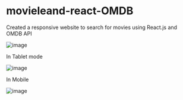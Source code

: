 # movieleand-react-OMDB
Created a responsive website to search for movies using React.js and OMDB API

![image](https://github.com/teja-dev-tech/movieleand-react-OMDB/assets/135051682/ff55666a-fb55-49c7-9cc6-cc07a5e4e772)


In Tablet mode


![image](https://github.com/teja-dev-tech/movieleand-react-OMDB/assets/135051682/3d28992f-5eef-4e76-8d31-8f8a893bcc85)


In Mobile

![image](https://github.com/teja-dev-tech/movieleand-react-OMDB/assets/135051682/ce2befda-74ee-4f3d-80c7-edcab18aa0c2)
